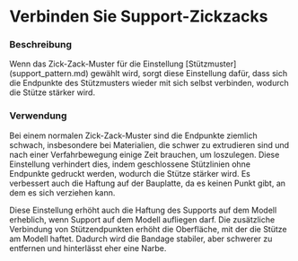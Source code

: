 Verbinden Sie Support-Zickzacks
====
### **Beschreibung**
Wenn das Zick-Zack-Muster für die Einstellung [Stützmuster] (support_pattern.md) gewählt wird, sorgt diese Einstellung dafür, dass sich die Endpunkte des Stützmusters wieder mit sich selbst verbinden, wodurch die Stütze stärker wird.

### **Verwendung**
Bei einem normalen Zick-Zack-Muster sind die Endpunkte ziemlich schwach, insbesondere bei Materialien, die schwer zu extrudieren sind und nach einer Verfahrbewegung einige Zeit brauchen, um loszulegen. Diese Einstellung verhindert dies, indem geschlossene Stützlinien ohne Endpunkte gedruckt werden, wodurch die Stütze stärker wird. Es verbessert auch die Haftung auf der Bauplatte, da es keinen Punkt gibt, an dem es sich verziehen kann.

Diese Einstellung erhöht auch die Haftung des Supports auf dem Modell erheblich, wenn Support auf dem Modell aufliegen darf. Die zusätzliche Verbindung von Stützendpunkten erhöht die Oberfläche, mit der die Stütze am Modell haftet. Dadurch wird die Bandage stabiler, aber schwerer zu entfernen und hinterlässt eher eine Narbe.